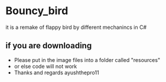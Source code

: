 # Bouncy_bird
it is a remake of flappy bird by different mechanincs in C#

## if you are downloading
- Please put in the image files into a folder called "resources"
- or else code will not work
- Thanks and regards ayushthepro11
